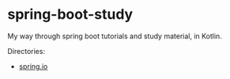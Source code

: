 # spring-boot-study

My way through spring boot tutorials and study material, in Kotlin.

Directories:
- [spring.io](spring.io)
